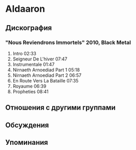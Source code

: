 # Aldaaron



## Дискография

### "Nous Reviendrons Immortels" 2010, Black Metal

1. Intro 02:33  
2. Seigneur De L'hiver 07:47  
3. Instrumentale 01:47  
4. Nirnaeth Arnoediad Part 1 05:18  
5. Nirnaeth Arnoediad Part 2 06:57  
6. En Route Vers La Bataille 07:35  
7. Royaume 06:39  
8. Propheties 08:41 


## Отношения с другими группами


## Обсуждения


## Упоминания

